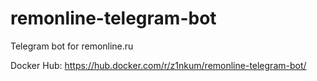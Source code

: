 # remonline-telegram-bot

Telegram bot for remonline.ru

Docker Hub: https://hub.docker.com/r/z1nkum/remonline-telegram-bot/

